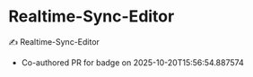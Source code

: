 # Realtime-Sync-Editor
✍️ Realtime-Sync-Editor


- Co-authored PR for badge on 2025-10-20T15:56:54.887574